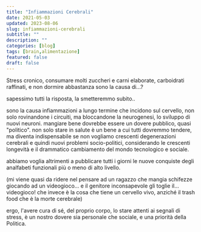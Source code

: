 ```yaml
---
title: "Infiammazioni Cerebrali"
date: 2021-05-03
updated: 2023-08-06
slug: infiammazioni-cerebrali
subtitle: ""
description: ""
categories: [blog]
tags: [brain,alimentazione]
featured: false
draft: false
---
```


Stress cronico, consumare molti zuccheri e carni elaborate, carboidrati raffinati, e non dormire abbastanza sono la causa di...?

sapessimo tutti la risposta, la smetteremmo subito..

sono la causa infiammazioni a lungo termine che incidono sul cervello, non solo rovinandone i circuiti, ma bloccandone la neurogenesi, lo sviluppo di nuovi neuroni.
mangiare bene dovrebbe essere un dovere pubblico, quasi "politico". non solo stare in salute è un bene a cui tutti dovremmo tendere, ma diventa indispensabile se non vogliamo crescenti degenerazioni cerebrali e quindi nuovi problemi socio-politici, considerando le crescenti longevità e il drammatico cambiamento del mondo tecnologico e sociale.

abbiamo voglia altrimenti a pubblicare tutti i giorni le nuove conquiste degli analfabeti funzionali più o meno di alto livello.

(mi viene quasi da ridere nel pensare ad un ragazzo che mangia schifezze giocando ad un videogioco... e il genitore inconsapevole gli toglie il... videogioco! che invece è la cosa che tiene un cervello vivo, anziché il trash food che è la morte cerebrale)

ergo, l'avere cura di sé, del proprio corpo, lo stare attenti ai segnali di stress, è un nostro dovere sia personale che sociale, e una priorità della Politica.
